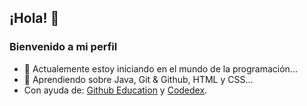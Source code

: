 ## ¡Hola! 👋
### Bienvenido a mi perfil

- 🔭 Actualemente estoy iniciando en el mundo de la programación...
- 🌱 Aprendiendo sobre Java, Git & Github, HTML y CSS...
- Con ayuda de: [Github Education](https://education.github.com) y [Codedex](https://www.codedex.io).
